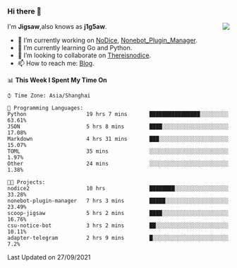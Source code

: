 ### Hi there 👋

<a href="#">
  <img align="right" src="https://github-readme-stats.vercel.app/api?username=j1g5awi&count_private=true&show_icons=true&title_color=80070B&text_color=B3B3B3&bg_color=212121&icon_color=80070B" />
</a>

I'm **Jigsaw**,also knows as **j1g5aw**.

- 🔭 I’m currently working on [NoDice](https://github.com/thereisnodice/nodice2), [Nonebot_Plugin_Manager](https://github.com/Jigsaw111/nonebot_plugin_manager).
- 🌱 I’m currently learning Go and Python.
- 👯 I’m looking to collaborate on [Thereisnodice](https://github.com/thereisnodice).
- 📫 How to reach me: [Blog](https://blog.maddestroyer.xyz/).

<!--START_SECTION:waka-->
📊 **This Week I Spent My Time On** 

```text
⌚︎ Time Zone: Asia/Shanghai

💬 Programming Languages: 
Python                   19 hrs 7 mins       ████████████████░░░░░░░░░   63.61% 
JSON                     5 hrs 8 mins        ████░░░░░░░░░░░░░░░░░░░░░   17.08% 
Markdown                 4 hrs 31 mins       ███░░░░░░░░░░░░░░░░░░░░░░   15.07% 
TOML                     35 mins             ░░░░░░░░░░░░░░░░░░░░░░░░░   1.97% 
Other                    24 mins             ░░░░░░░░░░░░░░░░░░░░░░░░░   1.38%

🐱‍💻 Projects: 
nodice2                  10 hrs              ████████░░░░░░░░░░░░░░░░░   33.28% 
nonebot-plugin-manager   7 hrs 3 mins        █████░░░░░░░░░░░░░░░░░░░░   23.49% 
scoop-jigsaw             5 hrs 2 mins        ████░░░░░░░░░░░░░░░░░░░░░   16.76% 
csu-notice-bot           3 hrs 2 mins        ██░░░░░░░░░░░░░░░░░░░░░░░   10.11% 
adapter-telegram         2 hrs 9 mins        █░░░░░░░░░░░░░░░░░░░░░░░░   7.2%

```


 Last Updated on 27/09/2021
<!--END_SECTION:waka-->
